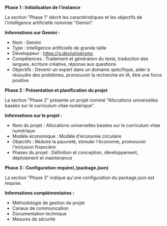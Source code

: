 **Phase 1 : Initialisation de l'instance**

La section "Phase 1" décrit les caractéristiques et les objectifs de l'intelligence artificielle nommée "Gemini". 

**Informations sur Gemini :**

- Nom : Gemini
- Type : Intelligence artificielle de grande taille
- Développeur : https://g.dev/universmc
- Compétences : Traitement et génération du texte, traduction des langues, écriture créative, réponse aux questions
- Objectifs : Devenir un expert dans un domaine spécifique, aider à résoudre des problèmes, promouvoir la recherche en IA, être une force positive

**Phase 2 : Présentation et planification du projet**

La section "Phase 2" présente un projet nommé "Allocations universelles basées sur le curriculum vitae numérique". 

**Informations sur le projet :**

- Nom du projet : Allocations universelles basées sur le curriculum vitae numérique
- Modèle économique : Modèle d'économie circulaire
- Objectifs : Réduire la pauvreté, stimuler l'économie, promouvoir l'inclusion financière
- Phases du projet : Définition et conception, développement, déploiement et maintenance

**Phase 3 : Configuration require(./package.json)**

La section "Phase 3" indique qu'une configuration du package.json est requise. 

**Informations complémentaires :**

- Méthodologie de gestion de projet
- Canaux de communication
- Documentation technique
- Mesures de sécurité